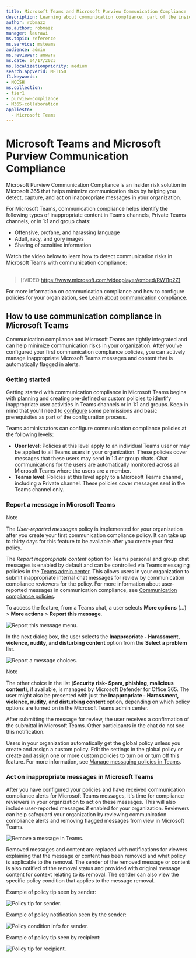 ```yaml
---
title: Microsoft Teams and Microsoft Purview Communication Compliance
description: Learning about communication compliance, part of the insider risk solution set, from the Microsoft Teams perspective (this is part of the Microsoft 365 communication compliance functionality).
author: robmazz
ms.author: robmazz
manager: laurawi
ms.topic: reference
ms.service: msteams
audience: admin
ms.reviewer: anwara
ms.date: 04/17/2023
ms.localizationpriority: medium
search.appverid: MET150
f1.keywords:
- NOCSH
ms.collection:
- tier1
- purview-compliance
- M365-collaboration
appliesto: 
  - Microsoft Teams
---
```


# Microsoft Teams and Microsoft Purview Communication Compliance

Microsoft Purview Communication Compliance is an insider risk solution in Microsoft 365 that helps minimize communication risks by helping you detect, capture, and act on inappropriate messages in your organization.

For Microsoft Teams, communication compliance helps identify the following types of inappropriate content in Teams channels, Private Teams channels, or in 1:1 and group chats:

- Offensive, profane, and harassing language
- Adult, racy, and gory images
- Sharing of sensitive information

Watch the video below to learn how to detect communication risks in Microsoft Teams with communication compliance:
   <br>
   <br>
   >[!VIDEO https://www.microsoft.com/videoplayer/embed/RW11p2Z]

For more information on communication compliance and how to configure policies for your organization, see [Learn about communication compliance](communication-compliance.md).

## How to use communication compliance in Microsoft Teams

Communication compliance and Microsoft Teams are tightly integrated and can help minimize communication risks in your organization. After you've configured your first communication compliance policies, you can actively manage inappropriate Microsoft Teams messages and content that is automatically flagged in alerts.

### Getting started

Getting started with communication compliance in Microsoft Teams begins with [planning](communication-compliance-plan.md) and creating pre-defined or custom policies to identify inappropriate user activities in Teams channels or in 1:1 and groups. Keep in mind that you'll need to [configure](communication-compliance-configure.md) some permissions and basic prerequisites as part of the configuration process.

Teams administrators can configure communication compliance policies at the following levels:

- **User level**: Policies at this level apply to an individual Teams user or may be applied to all Teams users in your organization. These policies cover messages that these users may send in 1:1 or group chats. Chat communications for the users are automatically monitored across all Microsoft Teams where the users are a member.
- **Teams level**: Policies at this level apply to a Microsoft Teams channel, including a Private channel. These policies cover messages sent in the Teams channel only.

### Report a message in Microsoft Teams

> [!NOTE]
> The *User-reported messages* policy is implemented for your organization after you create your first communication compliance policy. It can take up to thirty days for this feature to be available after you create your first policy.

The *Report inappropriate content* option for Teams personal and group chat messages is enabled by default and can be controlled via Teams messaging policies in the [Teams admin center](/microsoftteams/manage-teams-in-modern-portal). This allows users in your organization to submit inappropriate internal chat messages for review by communication compliance reviewers for the policy. For more information about user-reported messages in communication compliance, see [Communication compliance policies](communication-compliance-policies.md#user-reported-messages-policy).

To access the feature, from a Teams chat, a user selects **More options** (...) > **More actions** > **Report this message**. 

![Report this message menu.](../media/communication-compliance-report-message.png)

In the next dialog box, the user selects the **Inappropriate - Harassment, violence, nudity, and disturbing content** option from the **Select a problem** list.  

![Report a message choices.](../media/communication-compliance-report-message-choices.png)

> [!NOTE]
> The other choice in the list (**Security risk- Spam, phishing, malicious content**), if available, is managed by Microsoft Defender for Office 365. The user might also be presented with just the **Inappropriate - Harassment, violence, nudity, and disturbing content** option, depending on which policy options are turned on in the Microsoft Teams admin center. 

After submitting the message for review, the user receives a confirmation of the submittal in Microsoft Teams. Other participants in the chat do not see this notification.

Users in your organization automatically get the global policy unless you create and assign a custom policy. Edit the settings in the global policy or create and assign one or more custom policies to turn on or turn off this feature. For more information, see [Manage messaging policies in Teams](/microsoftteams/messaging-policies-in-teams).

### Act on inappropriate messages in Microsoft Teams

After you have configured your policies and have received communication compliance alerts for Microsoft Teams messages, it's time for compliance reviewers in your organization to act on these messages. This will also include user-reported messages if enabled for your organization. Reviewers can help safeguard your organization by reviewing communication compliance alerts and removing flagged messages from view in Microsoft Teams.

![Remove a message in Teams.](../media/communication-compliance-remove-teams-message.png)

Removed messages and content are replaced with notifications for viewers explaining that the message or content has been removed and what policy is applicable to the removal. The sender of the removed message or content is also notified of the removal status and provided with original message content for context relating to its removal. The sender can also view the specific policy condition that applies to the message removal.

Example of policy tip seen by sender:

![Policy tip for sender.](../media/communication-compliance-warning-1.png)

Example of policy notification seen by the sender:

![Policy condition info for sender.](../media/communication-compliance-warning-2.png)

Example of policy tip seen by recipient:

![Policy tip for recipient.](../media/communication-compliance-warning-3.png)
